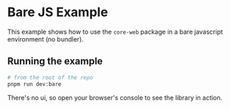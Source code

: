 # Bare JS Example

This example shows how to use the `core-web` package in a bare javascript environment (no bundler).

## Running the example

```bash
# from the root of the repo
pnpm run dev:bare
```

There's no ui, so open your browser's console to see the library in action.